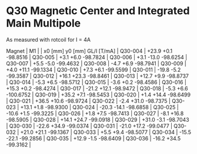 Q30 Magnetic Center and Integrated Main Multipole
=================================================

As measured with rotcoil for I =   4A

Magnet  |             M1               |
        | x0 [mm]  y0 [mm] GL/I [T/mA] |
Q30-004 |   +23.9     +0.1   -98.8516  |
Q30-005 |    +3.1     +6.0   -98.7824  |
Q30-006 |    +3.1    -13.0   -98.6254  |
Q30-007 |    +5.5     -5.0   -99.4632  |
Q30-008 |    -4.7     +6.9   -98.7941  |
Q30-009 |    +4.0    +11.1   -99.1334  |
Q30-010 |    +7.3     +6.1   -99.5599  |
Q30-011 |   -19.8     -5.2   -99.3587  |
Q30-012 |   +16.1    +23.3   -98.8461  |
Q30-013 |   +12.7     +9.9   -98.8737  |
Q30-014 |    -5.3     +6.5   -98.5712  |
Q30-015 |    -3.6     +0.2   -98.4586  |
Q30-016 |   +15.3     +0.2   -98.4274  |
Q30-017 |   -21.2    +12.1   -98.9472  |
Q30-018 |    -5.3     +6.6  -100.6752  |
Q30-019 |   +35.2     +7.1   -98.5453  |
Q30-020 |    +1.4    +14.4   -98.6499  |
Q30-021 |   +36.5    +10.6   -98.9724  |
Q30-022 |    -2.4    +31.0   -98.7375  |
Q30-023 |   +13.1     +1.8   -98.9300  |
Q30-024 |   -20.3    -14.1   -98.6858  |
Q30-025 |   -10.6     +1.5   -99.3225  |
Q30-026 |    +1.8     +7.5   -98.7413  |
Q30-027 |    -8.1    +16.8   -98.5905  |
Q30-028 |   +14.1    +24.7   -99.0918  |
Q30-029 |   +31.0     -3.1   -98.7043  |
Q30-030 |   -22.6    +34.9   -99.0374  |
Q30-031 |   -21.0    +17.2   -99.0477  |
Q30-032 |   +21.0    +21.1   -99.1367  |
Q30-033 |    +5.5     +9.4   -98.5077  |
Q30-034 |   -15.5    -22.1   -99.2856  |
Q30-035 |   +12.9     -1.5   -98.6409  |
Q30-036 |   -16.2    +34.5   -99.3162  |
